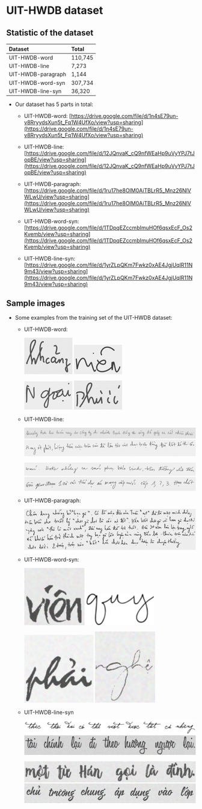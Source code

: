 # UIT-HWDB dataset

## Statistic of the dataset

| Dataset | Total |
|:---|:---|
| UIT-HWDB-word | 110,745|
| UIT-HWDB-line | 7,273 |
| UIT-HWDB-paragraph | 1,144 |
| UIT-HWDB-word-syn | 307,734 |
| UIT-HWDB-line-syn | 36,320 |


* Our dataset has 5 parts in total:

    * UIT-HWDB-word: [https://drive.google.com/file/d/1n4sE79un-v8RryydsXun5t_Fq1W4UfXo/view?usp=sharing](https://drive.google.com/file/d/1n4sE79un-v8RryydsXun5t_Fq1W4UfXo/view?usp=sharing)

    * UIT-HWDB-line: [https://drive.google.com/file/d/12JQnvaK_cQ9nfWEaHp9uVyYPJ7tJopBE/view?usp=sharing](https://drive.google.com/file/d/12JQnvaK_cQ9nfWEaHp9uVyYPJ7tJopBE/view?usp=sharing)

    * UIT-HWDB-paragraph: [https://drive.google.com/file/d/1ru17he8OIM0AiTBLrR5_Mnz26NlVWLwU/view?usp=sharing](https://drive.google.com/file/d/1ru17he8OIM0AiTBLrR5_Mnz26NlVWLwU/view?usp=sharing)

    * UIT-HWDB-word-syn: [https://drive.google.com/file/d/1TDpqEZccmbImuHOf6qsxEcF_Os2Kvemb/view?usp=sharing](https://drive.google.com/file/d/1TDpqEZccmbImuHOf6qsxEcF_Os2Kvemb/view?usp=sharing)

    * UIT-HWDB-line-syn: [https://drive.google.com/file/d/1yrZLpQKm7Fwkz0xAE4JgjUqlR11N9m43/view?usp=sharing](https://drive.google.com/file/d/1yrZLpQKm7Fwkz0xAE4JgjUqlR11N9m43/view?usp=sharing)


## Sample images

* Some examples from the training set of the UIT-HWDB dataset:

    * UIT-HWDB-word:

        ![UIT-HWDB-word-1](images/words/1.jpg) ![UIT-HWDB-word-1](images/words/2.jpg)

        ![UIT-HWDB-word-1](images/words/3.jpg) ![UIT-HWDB-word-1](images/words/4.jpg)

    * UIT-HWDB-line:

        ![UIT-HWDB-line-1](images/lines/1.png) ![UIT-HWDB-line-1](images/lines/2.png)

        ![UIT-HWDB-line-1](images/lines/3.png) ![UIT-HWDB-line-1](images/lines/4.png)

    * UIT-HWDB-paragraph:

        ![UIT-HWDB-paragraph-1](images/paragraphs/2.jpg)

    * UIT-HWDB-word-syn: 

        ![UIT-HWDB-word-1](images/words_syn/word_1.png) ![UIT-HWDB-word-1](images/words_syn/word_2.png)

        ![UIT-HWDB-word-1](images/words_syn/word_3.png) ![UIT-HWDB-word-1](images/words_syn/word_4.png)
    
    * UIT-HWDB-line-syn 

        ![UIT-HWDB-line-1](images/lines_syn/line_1.png) ![UIT-HWDB-line-1](images/lines_syn/line_2.png)

        ![UIT-HWDB-line-1](images/lines_syn/line_3.png) ![UIT-HWDB-line-1](images/lines_syn/line_4.png)